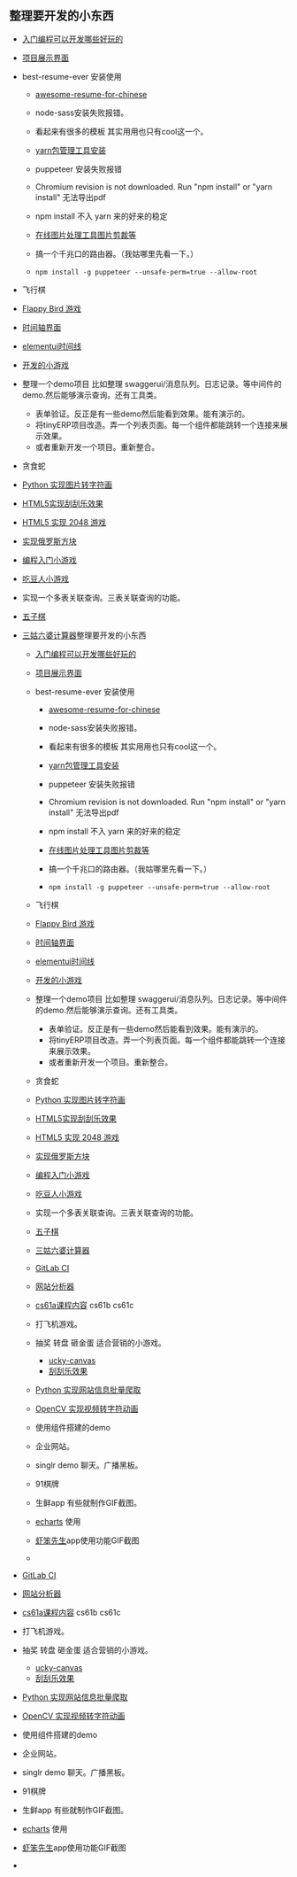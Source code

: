 ##  整理要开发的小东西

- [入门编程可以开发哪些好玩的](https://zhuanlan.zhihu.com/p/157238897)

- [项目展示界面](https://passer-by.com/project.html)

- best-resume-ever 安装使用

  - [awesome-resume-for-chinese](https://github.com/dyweb/awesome-resume-for-chinese)

  - node-sass安装失败报错。  

  - 看起来有很多的模板 其实用用也只有cool这一个。

  - [yarn包管理工具安装](https://yarn.bootcss.com/)

  - puppeteer 安装失败报错

  - Chromium revision is not downloaded. Run "npm install" or "yarn install"  无法导出pdf

  - npm install 不入 yarn 来的好来的稳定

  - [在线图片处理工具图片剪裁等](https://www.uupoop.com/#/)

  - 搞一个千兆口的路由器。（我姑哪里先看一下。）

  - ```
    npm install -g puppeteer --unsafe-perm=true --allow-root
    ```

  

- 飞行棋

- [ Flappy Bird 游戏]()

- [时间轴界面](https://zhuanlan.zhihu.com/p/146977763)

- [elementui时间线](https://element.eleme.cn/#/zh-CN/component/timeline)

- [开发的小游戏](https://github.com/yl1033669613/game_with_cocosCreater)

- 整理一个demo项目 比如整理 swaggerui/消息队列。日志记录。等中间件的demo.然后能够演示查询。还有工具类。

  - 表单验证。反正是有一些demo然后能看到效果。能有演示的。
  - 将tinyERP项目改造。弄一个列表页面。每一个组件都能跳转一个连接来展示效果。
  - 或者重新开发一个项目。重新整合。

- 贪食蛇

- [Python 实现图片转字符画]()

- [HTML5实现刮刮乐效果]()

- [HTML5 实现 2048 游戏]()

- [实现俄罗斯方块]()

- [编程入门小游戏](https://zhuanlan.zhihu.com/p/146977763)

- [吃豆人小游戏](https://passer-by.com/pacman/)

- 实现一个多表关联查询。三表关联查询的功能。

- [五子棋](https://github.com/lihongxun945/gobang)

- [三姑六婆计算器](https://passer-by.com/relationship/)整理要开发的小东西

  - [入门编程可以开发哪些好玩的](https://zhuanlan.zhihu.com/p/157238897)

  - [项目展示界面](https://passer-by.com/project.html)

  - best-resume-ever 安装使用

    - [awesome-resume-for-chinese](https://github.com/dyweb/awesome-resume-for-chinese)

    - node-sass安装失败报错。  

    - 看起来有很多的模板 其实用用也只有cool这一个。

    - [yarn包管理工具安装](https://yarn.bootcss.com/)

    - puppeteer 安装失败报错

    - Chromium revision is not downloaded. Run "npm install" or "yarn install"  无法导出pdf

    - npm install 不入 yarn 来的好来的稳定

    - [在线图片处理工具图片剪裁等](https://www.uupoop.com/#/)

    - 搞一个千兆口的路由器。（我姑哪里先看一下。）

    - ```
      npm install -g puppeteer --unsafe-perm=true --allow-root
      ```

    

  - 飞行棋

  - [ Flappy Bird 游戏]()

  - [时间轴界面](https://zhuanlan.zhihu.com/p/146977763)

  - [elementui时间线](https://element.eleme.cn/#/zh-CN/component/timeline)

  - [开发的小游戏](https://github.com/yl1033669613/game_with_cocosCreater)

  - 整理一个demo项目 比如整理 swaggerui/消息队列。日志记录。等中间件的demo.然后能够演示查询。还有工具类。

    - 表单验证。反正是有一些demo然后能看到效果。能有演示的。
    - 将tinyERP项目改造。弄一个列表页面。每一个组件都能跳转一个连接来展示效果。
    - 或者重新开发一个项目。重新整合。

  - 贪食蛇

  - [Python 实现图片转字符画]()

  - [HTML5实现刮刮乐效果]()

  - [HTML5 实现 2048 游戏]()

  - [实现俄罗斯方块]()

  - [编程入门小游戏](https://zhuanlan.zhihu.com/p/146977763)

  - [吃豆人小游戏](https://passer-by.com/pacman/)

  - 实现一个多表关联查询。三表关联查询的功能。

  - [五子棋](https://github.com/lihongxun945/gobang)

  - [三姑六婆计算器](https://passer-by.com/relationship/)

  - [GitLab CI]()

  - [网站分析器]()

  - [cs61a课程内容](https://github.com/czahie/CS61A)  cs61b  cs61c

  - 打飞机游戏。

  - 抽奖 转盘 砸金蛋 适合营销的小游戏。

    - [ucky-canvas](https://github.com/LuckDraw/lucky-canvas)
    - [刮刮乐效果](https://codepen.io/michaelyenoke/pen/MrWNaz)

  - [Python 实现网站信息批量爬取]()

  - [OpenCV 实现视频转字符动画]()

  - 使用组件搭建的demo

  - 企业网站。

  - singlr demo 聊天。广播黑板。

  - 91棋牌

  - 生鲜app 有些就制作GIF截图。

  - [echarts](https://echarts.apache.org/examples/en/index.html#chart-type-globe) 使用

  - [虾笨先生]()app使用功能GIF截图

  - 

- [GitLab CI]()

- [网站分析器]()

- [cs61a课程内容](https://github.com/czahie/CS61A)  cs61b  cs61c

- 打飞机游戏。

- 抽奖 转盘 砸金蛋 适合营销的小游戏。

  - [ucky-canvas](https://github.com/LuckDraw/lucky-canvas)
  - [刮刮乐效果](https://codepen.io/michaelyenoke/pen/MrWNaz)

- [Python 实现网站信息批量爬取]()

- [OpenCV 实现视频转字符动画]()

- 使用组件搭建的demo

- 企业网站。

- singlr demo 聊天。广播黑板。

- 91棋牌

- 生鲜app 有些就制作GIF截图。

- [echarts](https://echarts.apache.org/examples/en/index.html#chart-type-globe) 使用

- [虾笨先生]()app使用功能GIF截图

- 
